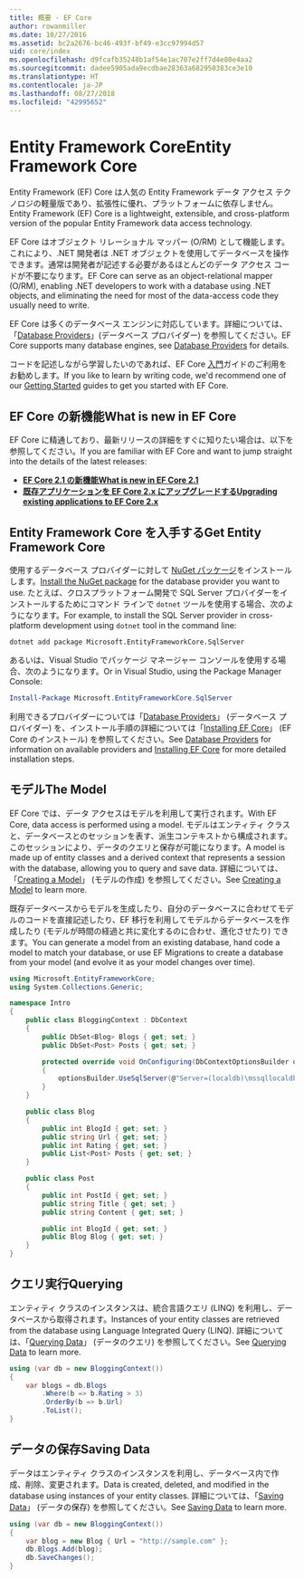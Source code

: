 ```yaml
---
title: 概要 - EF Core
author: rowanmiller
ms.date: 10/27/2016
ms.assetid: bc2a2676-bc46-493f-bf49-e3cc97994d57
uid: core/index
ms.openlocfilehash: d9fcafb35248b1af54e1ac707e2ff7d4e80e4aa2
ms.sourcegitcommit: dadee5905ada9ecdbae28363a682950383ce3e10
ms.translationtype: HT
ms.contentlocale: ja-JP
ms.lasthandoff: 08/27/2018
ms.locfileid: "42995652"
---
```

# <a name="entity-framework-core"></a><span data-ttu-id="d9779-102">Entity Framework Core</span><span class="sxs-lookup"><span data-stu-id="d9779-102">Entity Framework Core</span></span>

<span data-ttu-id="d9779-103">Entity Framework (EF) Core は人気の Entity Framework データ アクセス テクノロジの軽量版であり、拡張性に優れ、プラットフォームに依存しません。</span><span class="sxs-lookup"><span data-stu-id="d9779-103">Entity Framework (EF) Core is a lightweight, extensible, and cross-platform version of the popular Entity Framework data access technology.</span></span>

<span data-ttu-id="d9779-104">EF Core はオブジェクト リレーショナル マッパー (O/RM) として機能します。これにより、.NET 開発者は .NET オブジェクトを使用してデータベースを操作できます。通常は開発者が記述する必要があるほとんどのデータ アクセス コードが不要になります。</span><span class="sxs-lookup"><span data-stu-id="d9779-104">EF Core can serve as an object-relational mapper (O/RM), enabling .NET developers to work with a database using .NET objects, and eliminating the need for most of the data-access code they usually need to write.</span></span>

<span data-ttu-id="d9779-105">EF Core は多くのデータベース エンジンに対応しています。詳細については、「[Database Providers](providers/index.md)」(データベース プロバイダー) を参照してください。</span><span class="sxs-lookup"><span data-stu-id="d9779-105">EF Core supports many database engines, see [Database Providers](providers/index.md) for details.</span></span>

<span data-ttu-id="d9779-106">コードを記述しながら学習したいのであれば、EF Core [入門](get-started/index.md)ガイドのご利用をお勧めします。</span><span class="sxs-lookup"><span data-stu-id="d9779-106">If you like to learn by writing code, we'd recommend one of our [Getting Started](get-started/index.md) guides to get you started with EF Core.</span></span>

## <a name="what-is-new-in-ef-core"></a><span data-ttu-id="d9779-107">EF Core の新機能</span><span class="sxs-lookup"><span data-stu-id="d9779-107">What is new in EF Core</span></span>

<span data-ttu-id="d9779-108">EF Core に精通しており、最新リリースの詳細をすぐに知りたい場合は、以下を参照してください。</span><span class="sxs-lookup"><span data-stu-id="d9779-108">If you are familiar with EF Core and want to jump straight into the details of the latest releases:</span></span>

- <span data-ttu-id="d9779-109">**[EF Core 2.1 の新機能](xref:core/what-is-new/ef-core-2.1)**</span><span class="sxs-lookup"><span data-stu-id="d9779-109">**[What is new in EF Core 2.1](xref:core/what-is-new/ef-core-2.1)**</span></span>
- <span data-ttu-id="d9779-110">**[既存アプリケーションを EF Core 2.x にアップグレードする](xref:core/miscellaneous/1x-2x-upgrade)**</span><span class="sxs-lookup"><span data-stu-id="d9779-110">**[Upgrading existing applications to EF Core 2.x](xref:core/miscellaneous/1x-2x-upgrade)**</span></span>


## <a name="get-entity-framework-core"></a><span data-ttu-id="d9779-111">Entity Framework Core を入手する</span><span class="sxs-lookup"><span data-stu-id="d9779-111">Get Entity Framework Core</span></span>

<span data-ttu-id="d9779-112">使用するデータベース プロバイダーに対して [NuGet パッケージ](https://docs.nuget.org/ndocs/quickstart/use-a-package)をインストールします。</span><span class="sxs-lookup"><span data-stu-id="d9779-112">[Install the NuGet package](https://docs.nuget.org/ndocs/quickstart/use-a-package) for the database provider you want to use.</span></span> <span data-ttu-id="d9779-113">たとえば、クロスプラットフォーム開発で SQL Server プロバイダーをインストールするためにコマンド ラインで `dotnet` ツールを使用する場合、次のようになります。</span><span class="sxs-lookup"><span data-stu-id="d9779-113">For example, to install the SQL Server provider in cross-platform development using `dotnet` tool in the command line:</span></span>

``` Console
dotnet add package Microsoft.EntityFrameworkCore.SqlServer
```

<span data-ttu-id="d9779-114">あるいは、Visual Studio でパッケージ マネージャー コンソールを使用する場合、次のようになります。</span><span class="sxs-lookup"><span data-stu-id="d9779-114">Or in Visual Studio, using the Package Manager Console:</span></span>

``` PowerShell
Install-Package Microsoft.EntityFrameworkCore.SqlServer
```
<span data-ttu-id="d9779-115">利用できるプロバイダーについては「[Database Providers](providers/index.md)」 (データベース プロバイダー) を、インストール手順の詳細については「[Installing EF Core](get-started/install/index.md)」 (EF Core のインストール) を参照してください。</span><span class="sxs-lookup"><span data-stu-id="d9779-115">See [Database Providers](providers/index.md) for information on available providers and [Installing EF Core](get-started/install/index.md) for more detailed installation steps.</span></span>

## <a name="the-model"></a><span data-ttu-id="d9779-116">モデル</span><span class="sxs-lookup"><span data-stu-id="d9779-116">The Model</span></span>

<span data-ttu-id="d9779-117">EF Core では、データ アクセスはモデルを利用して実行されます。</span><span class="sxs-lookup"><span data-stu-id="d9779-117">With EF Core, data access is performed using a model.</span></span> <span data-ttu-id="d9779-118">モデルはエンティティ クラスと、データベースとのセッションを表す、派生コンテキストから構成されます。このセッションにより、データのクエリと保存が可能になります。</span><span class="sxs-lookup"><span data-stu-id="d9779-118">A model is made up of entity classes and a derived context that represents a session with the database, allowing you to query and save data.</span></span> <span data-ttu-id="d9779-119">詳細については、「[Creating a Model](modeling/index.md)」 (モデルの作成) を参照してください。</span><span class="sxs-lookup"><span data-stu-id="d9779-119">See [Creating a Model](modeling/index.md) to learn more.</span></span>

<span data-ttu-id="d9779-120">既存データベースからモデルを生成したり、自分のデータベースに合わせてモデルのコードを直接記述したり、EF 移行を利用してモデルからデータベースを作成したり (モデルが時間の経過と共に変化するのに合わせ、進化させたり) できます。</span><span class="sxs-lookup"><span data-stu-id="d9779-120">You can generate a model from an existing database, hand code a model to match your database, or use EF Migrations to create a database from your model (and evolve it as your model changes over time).</span></span>

``` csharp
using Microsoft.EntityFrameworkCore;
using System.Collections.Generic;

namespace Intro
{
    public class BloggingContext : DbContext
    {
        public DbSet<Blog> Blogs { get; set; }
        public DbSet<Post> Posts { get; set; }

        protected override void OnConfiguring(DbContextOptionsBuilder optionsBuilder)
        {
            optionsBuilder.UseSqlServer(@"Server=(localdb)\mssqllocaldb;Database=MyDatabase;Trusted_Connection=True;");
        }
    }

    public class Blog
    {
        public int BlogId { get; set; }
        public string Url { get; set; }
        public int Rating { get; set; }
        public List<Post> Posts { get; set; }
    }

    public class Post
    {
        public int PostId { get; set; }
        public string Title { get; set; }
        public string Content { get; set; }

        public int BlogId { get; set; }
        public Blog Blog { get; set; }
    }
}
```

## <a name="querying"></a><span data-ttu-id="d9779-121">クエリ実行</span><span class="sxs-lookup"><span data-stu-id="d9779-121">Querying</span></span>

<span data-ttu-id="d9779-122">エンティティ クラスのインスタンスは、統合言語クエリ (LINQ) を利用し、データベースから取得されます。</span><span class="sxs-lookup"><span data-stu-id="d9779-122">Instances of your entity classes are retrieved from the database using Language Integrated Query (LINQ).</span></span> <span data-ttu-id="d9779-123">詳細については、「[Querying Data](querying/index.md)」 (データのクエリ) を参照してください。</span><span class="sxs-lookup"><span data-stu-id="d9779-123">See [Querying Data](querying/index.md) to learn more.</span></span>

``` csharp
using (var db = new BloggingContext())
{
    var blogs = db.Blogs
        .Where(b => b.Rating > 3)
        .OrderBy(b => b.Url)
        .ToList();
}
```

## <a name="saving-data"></a><span data-ttu-id="d9779-124">データの保存</span><span class="sxs-lookup"><span data-stu-id="d9779-124">Saving Data</span></span>

<span data-ttu-id="d9779-125">データはエンティティ クラスのインスタンスを利用し、データベース内で作成、削除、変更されます。</span><span class="sxs-lookup"><span data-stu-id="d9779-125">Data is created, deleted, and modified in the database using instances of your entity classes.</span></span> <span data-ttu-id="d9779-126">詳細については、「[Saving Data](saving/index.md)」 (データの保存) を参照してください。</span><span class="sxs-lookup"><span data-stu-id="d9779-126">See [Saving Data](saving/index.md) to learn more.</span></span>

``` csharp
using (var db = new BloggingContext())
{
    var blog = new Blog { Url = "http://sample.com" };
    db.Blogs.Add(blog);
    db.SaveChanges();
}
```

